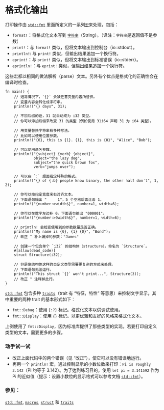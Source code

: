 # 格式化输出

打印操作由 [`std::fmt`][fmt] 里面所定义的一系列[`宏`][macros]来处理，包括：

- `format!`：将格式化文本写到 [`字符串`][string]（String）。（译注：`字符串`是返回值不是参数）
- `print!`：与 `format!` 类似，但将文本输出到控制台（io::stdout）。
- `println!`: 与 `print!` 类似，但输出结果追加一个换行符。
- `eprint!`：与 `print!` 类似，但将文本输出到标准错误（io::stderr）。
- `eprintln!`：与 `eprint!` 类似，但输出结果追加一个换行符。

这些宏都以相同的做法解析（parse）文本。另外有个优点是格式化的正确性会在编译时检查。

```rust,editable,ignore,mdbook-runnable
fn main() {
    // 通常情况下，`{}` 会被任意变量内容所替换。
    // 变量内容会转化成字符串。
    println!("{} days", 31);

    // 不加后缀的话，31 就自动成为 i32 类型。
    // 你可以添加后缀来改变 31 的类型（例如使用 31i64 声明 31 为 i64 类型）。

    // 用变量替换字符串有多种写法。
    // 比如可以使用位置参数。
    println!("{0}, this is {1}. {1}, this is {0}", "Alice", "Bob");

    // 可以使用命名参数。
    println!("{subject} {verb} {object}",
             object="the lazy dog",
             subject="the quick brown fox",
             verb="jumps over");

    // 可以在 `:` 后面指定特殊的格式。
    println!("{} of {:b} people know binary, the other half don't", 1, 2);

    // 你可以按指定宽度来右对齐文本。
    // 下面语句输出 "     1"，5 个空格后面连着 1。
    println!("{number:>width$}", number=1, width=6);

    // 你可以在数字左边补 0。下面语句输出 "000001"。
    println!("{number:>0width$}", number=1, width=6);

    // println! 会检查使用到的参数数量是否正确。
    println!("My name is {0}, {1} {0}", "Bond");
    // 改正 ^ 补上漏掉的参数："James"

    // 创建一个包含单个 `i32` 的结构体（structure）。命名为 `Structure`。
    #[allow(dead_code)]
    struct Structure(i32);

    // 但是像结构体这样的自定义类型需要更复杂的方式来处理。
    // 下面语句无法运行。
    println!("This struct `{}` won't print...", Structure(3));
    // 改正 ^ 注释掉此行。
}
```

[`std::fmt`][fmt] 包含多种 [`traits`][traits]（trait 有 “特征，特性” 等意思）来控制文字显示，其中重要的两种 trait 的基本形式如下：

- `fmt::Debug`：使用 `{:?}` 标记。格式化文本以供调试使用。
- `fmt::Display`：使用 `{}` 标记。以更优雅和友好的风格来格式化文本。

上例使用了 `fmt::Display`，因为标准库提供了那些类型的实现。若要打印自定义类型的文本，需要更多的步骤。

### 动手试一试

- 改正上面代码中的两个错误（见 “改正”），使它可以没有错误地运行。
- 再用一个 `println!` 宏，通过控制显示的小数位数来打印：`Pi is roughly 3.142`（Pi 约等于 3.142）。为了达到练习目的，使用 `let pi = 3.141592` 作为 Pi 的近似值（提示：设置小数位的显示格式可以参考文档 [`std::fmt`][fmt]）。

### 参见：

[`std::fmt`][fmt], [`macros`][macros], [`struct`][structs] 和 [`traits`][traits]

[fmt]: https://rustwiki.org/zh-CN/std/fmt/
[macros]: ../macros.md
[string]: ../std/str.md
[structs]: ../custom_types/structs.md
[traits]: ../trait.md
